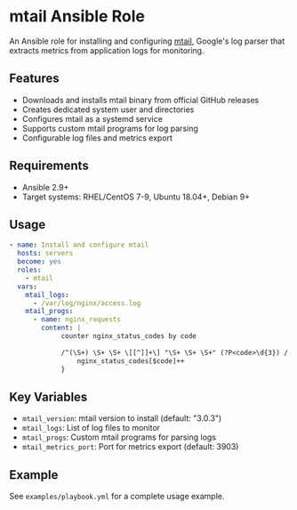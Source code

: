 # mtail Ansible Role

An Ansible role for installing and configuring [mtail](https://github.com/google/mtail), Google's log parser that extracts metrics from application logs for monitoring.

## Features

- Downloads and installs mtail binary from official GitHub releases
- Creates dedicated system user and directories
- Configures mtail as a systemd service
- Supports custom mtail programs for log parsing
- Configurable log files and metrics export

## Requirements

- Ansible 2.9+
- Target systems: RHEL/CentOS 7-9, Ubuntu 18.04+, Debian 9+

## Usage

```yaml
- name: Install and configure mtail
  hosts: servers
  become: yes
  roles:
    - mtail
  vars:
    mtail_logs:
      - /var/log/nginx/access.log
    mtail_progs:
      - name: nginx_requests
        content: |
             counter nginx_status_codes by code
             
             /^(\S+) \S+ \S+ \[[^]]+\] "\S+ \S+ \S+" (?P<code>\d{3}) / {
                 nginx_status_codes[$code]++
             }
```

## Key Variables

- `mtail_version`: mtail version to install (default: "3.0.3")
- `mtail_logs`: List of log files to monitor
- `mtail_progs`: Custom mtail programs for parsing logs
- `mtail_metrics_port`: Port for metrics export (default: 3903)

## Example

See `examples/playbook.yml` for a complete usage example.
